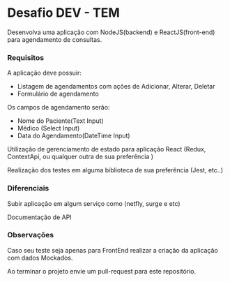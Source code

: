 # Desafio DEV - TEM
Desenvolva uma aplicação com NodeJS(backend) e ReactJS(front-end) para agendamento de consultas.

### Requisitos
A aplicação deve possuir:
- Listagem de agendamentos com ações de Adicionar, Alterar, Deletar
- Formulário de agendamento

Os campos de agendamento serão:
- Nome do Paciente(Text Input)
- Médico (Select Input)
- Data do Agendamento(DateTime Input)

Utilização de gerenciamento de estado para aplicação React (Redux, ContextApi, ou qualquer outra de sua preferência )

Realização dos testes em alguma biblioteca de sua preferência  (Jest, etc..)

### Diferenciais
Subir aplicação em algum serviço como (netfly, surge e etc)

Documentação de API

### Observações

Caso seu teste seja apenas para FrontEnd realizar a criação da aplicação com dados Mockados.

Ao terminar o projeto envie um pull-request para este repositório.
